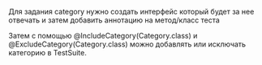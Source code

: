 Для задания category нужно создать интерфейс который будет за нее отвечать и затем добавить аннотацию на метод/класс теста

Затем с помощью @IncludeCategory(Category.class) и @ExcludeCategory(Category.class) можно добавлять или исключать категорию в TestSuite.